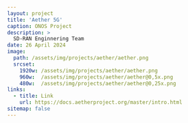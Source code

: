 ```yaml
---
layout: project
title: 'Aether 5G'
caption: ONOS Project
description: >
  SD-RAN Enginnering Team 
date: 26 April 2024
image: 
  path: /assets/img/projects/aether/aether.png
  srcset: 
    1920w: /assets/img/projects/aether/aether.png
    960w:  /assets/img/projects/aether/aether@0,5x.png
    480w:  /assets/img/projects/aether/aether@0,25x.png
links:
  - title: Link
    url: https://docs.aetherproject.org/master/intro.html
sitemap: false
---
```


